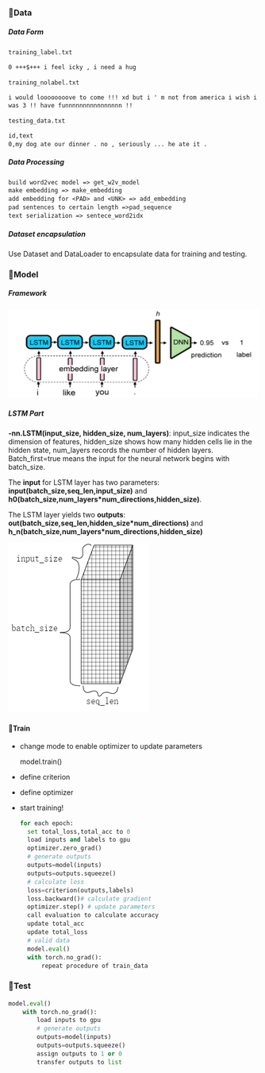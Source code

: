 ### 📕Data

##### Data Form

`training_label.txt`

```
0 +++$+++ i feel icky , i need a hug
```



`training_nolabel.txt`

```
i would loooooooove to come !!! xd but i ' m not from america i wish i was 3 !! have funnnnnnnnnnnnnnnn !!
```



`testing_data.txt`

```txt
id,text
0,my dog ate our dinner . no , seriously ... he ate it .
```

##### Data Processing

```txt
build word2vec model => get_w2v_model
make embedding => make_embedding
add embedding for <PAD> and <UNK> => add_embedding
pad sentences to certain length =>pad_sequence
text serialization => sentece_word2idx
```



##### Dataset encapsulation

Use Dataset and DataLoader to encapsulate data for training and testing.

### 🔮Model

##### Framework

![Alt text](https://github.com/Jeansix/NTU_HYLee_ML20/blob/master/5.RNN/hw_RNN/data/model.JPG)

##### LSTM Part

**-nn.LSTM(input_size, hidden_size, num_layers)**: input_size indicates the dimension of features, hidden_size shows how many hidden cells lie in the hidden state, num_layers records the number of hidden layers. Batch_first=true means the input for the neural network begins with batch_size. 

The **input** for LSTM layer has two parameters: **input(batch_size,seq_len,input_size)** and **h0(batch_size,num_layers\*num_directions,hidden_size)**.

The LSTM layer yields two **outputs**: **out(batch_size,seq_len,hidden_size\*num_directions)** and **h_n(batch_size,num_layers\*num_directions,hidden_size)**

![Alt text](https://github.com/Jeansix/NTU_HYLee_ML20/blob/master/5.RNN/hw_RNN/data/3d.png)

#### 🚆Train

- change mode to enable optimizer to update parameters

  model.train()

- define criterion

- define optimizer

- start training!

  ```python
  for each epoch:
  	set total_loss,total_acc to 0
  	load inputs and labels to gpu
  	optimizer.zero_grad()
  	# generate outputs
  	outputs=model(inputs)
  	outputs=outputs.squeeze()
  	# calculate loss
  	loss=criterion(outputs,labels)
  	loss.backward()# calculate gradient
  	optimizer.step() # update parameters
  	call evaluation to calculate accuracy
  	update total_acc
  	update total_loss
  	# valid data
  	model.eval()
  	with torch.no_grad():
  		repeat procedure of train_data 
  ```

  

### 🔨Test

```python
model.eval()
	with torch.no_grad():
		load inputs to gpu
		# generate outputs
		outputs=model(inputs)
		outputs=outputs.squeeze()
		assign outputs to 1 or 0
		transfer outputs to list
```

